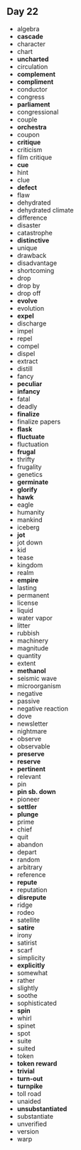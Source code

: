 ## Day 22

- algebra
- **cascade**
- character
- chart
- **uncharted**
- circulation
- **complement**
- **compliment**
- conductor
- congress
- **parliament**
- congressional
- couple
- **orchestra**
- coupon
- **critique**
- criticism
- film critique
- **cue**
- hint
- clue
- **defect**
- flaw
- dehydrated
- dehydrated climate
- difference
- disaster
- catastrophe
- **distinctive**
- unique
- drawback
- disadvantage
- shortcoming
- drop
- drop by
- drop off
- **evolve**
- evolution
- **expel**
- discharge
- impel
- repel
- compel
- dispel
- extract
- distill
- fancy
- **peculiar**
- **infancy**
- fatal
- deadly
- **finalize**
- finalize papers
- **flask**
- **fluctuate**
- fluctuation
- **frugal**
- thrifty
- frugality
- genetics
- **germinate**
- **glorify**
- **hawk**
- eagle
- humanity
- mankind
- iceberg
- **jot**
- jot down
- kid
- tease
- kingdom
- realm
- **empire**
- lasting
- permanent
- license
- liquid
- water vapor
- litter
- rubbish
- machinery
- magnitude
- quantity
- extent
- **methanol**
- seismic wave
- microorganism
- negative
- passive
- negative reaction
- dove
- newsletter
- nightmare
- observe
- observable
- **preserve**
- **reserve**
- **pertinent**
- relevant
- pin
- **pin sb. down**
- pioneer
- **settler**
- **plunge**
- prime
- chief
- quit
- abandon
- depart
- random
- arbitrary
- reference
- **repute**
- reputation
- **disrepute**
- ridge
- rodeo
- satellite
- **satire**
- irony
- satirist
- scarf
- simplicity
- **explicitly**
- somewhat
- rather
- slightly
- soothe
- sophisticated
- **spin**
- whirl
- spinet
- spot
- suite
- suited
- token
- **token reward**
- **trivial**
- **turn-out**
- **turnpike**
- toll road
- unaided
- **unsubstantiated**
- substantiate
- unverified
- version
- warp
